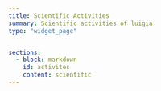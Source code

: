 ```yaml
---
title: Scientific Activities
summary: Scientific activities of luigia
type: "widget_page"


sections:
  - block: markdown
    id: activites
    content: scientific
---
```

